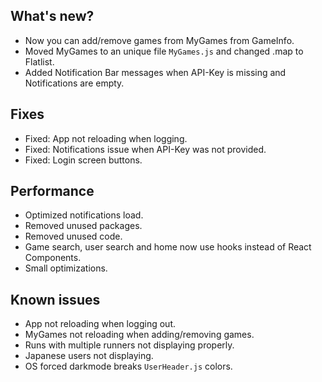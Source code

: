 ## What's new?

- Now you can add/remove games from MyGames from GameInfo.
- Moved MyGames to an unique file `MyGames.js` and changed .map to Flatlist.
- Added Notification Bar messages when API-Key is missing and Notifications are empty.

## Fixes

- Fixed: App not reloading when logging.
- Fixed: Notifications issue when API-Key was not provided.
- Fixed: Login screen buttons.

## Performance

- Optimized notifications load.
- Removed unused packages.
- Removed unused code.
- Game search, user search and home now use hooks instead of React Components.
- Small optimizations.

## Known issues

- App not reloading when logging out.
- MyGames not reloading when adding/removing games.
- Runs with multiple runners not displaying properly.
- Japanese users not displaying.
- OS forced darkmode breaks `UserHeader.js` colors.
